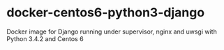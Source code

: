 # docker-centos6-python3-django
Docker image for Django running under supervisor, nginx and uwsgi with Python 3.4.2 and Centos 6
